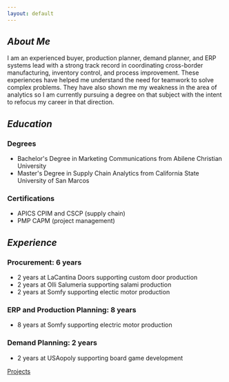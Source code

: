 ```yaml
---
layout: default
---
```



## *About Me*

I am an experienced buyer, production planner, demand planner, and ERP systems lead with a strong track record in coordinating cross-border manufacturing, inventory control, and process improvement. These experiences have helped me understand the need for teamwork to solve complex problems.  They have also shown me my weakness in the area of analytics so I am currently pursuing a degree on that subject with the intent to refocus my career in that direction.

## *Education*
### Degrees
- Bachelor's Degree in Marketing Communications from Abilene Christian University
- Master's Degree in Supply Chain Analytics from California State University of San Marcos

### Certifications
- APICS CPIM and CSCP  (supply chain)
- PMP CAPM  (project management)

## *Experience*

### Procurement: 6 years
  - 2 years at LaCantina Doors supporting custom door production
  - 2 years at Olli Salumeria supporting salami production
  - 2 years at Somfy supporting electic motor production

### ERP and Production Planning: 8 years
  - 8 years at Somfy supporting electric motor production

### Demand Planning: 2 years
  - 2 years at USAopoly supporting board game development




[Projects](subpage_1/index.md#test-page-1)

